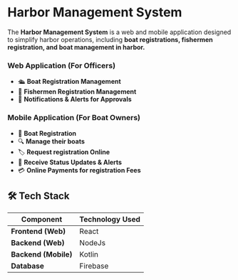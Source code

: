 # Harbor Management System

The **Harbor Management System** is a web and mobile application designed to simplify harbor operations, including **boat registrations, fishermen registration, and boat management in harbor.**


 ### Web Application (For Officers)
- 🛳 **Boat Registration Management**
- 📅 **Fishermen Registration Management**
- 📩 **Notifications & Alerts for Approvals**

 ### Mobile Application (For Boat Owners)
- 📝 **Boat Registration**
- 🔍 **Manage their boats**
- 🏷 **Request registration Online**
- 🚨 **Receive Status Updates & Alerts**
- 💳 **Online Payments for registration Fees**

 ## 🛠️ Tech Stack

| Component  | Technology Used |
|------------|----------------|
| **Frontend (Web)**  | React |
| **Backend (Web)**  | NodeJs  |
| **Backend (Mobile)**  | Kotlin |
| **Database**  | Firebase |
